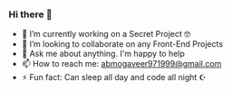 ### Hi there 👋

- 🔭 I’m currently working on a Secret Project 🤓
- 👯 I’m looking to collaborate on any Front-End Projects
- 💬 Ask me about anything. I'm happy to help
- 📫 How to reach me: [abmogaveer971999@gmail.com](mailto:abmogaveer971999@gmail.com)
- ⚡ Fun fact: Can sleep all day and code all night ☪️

